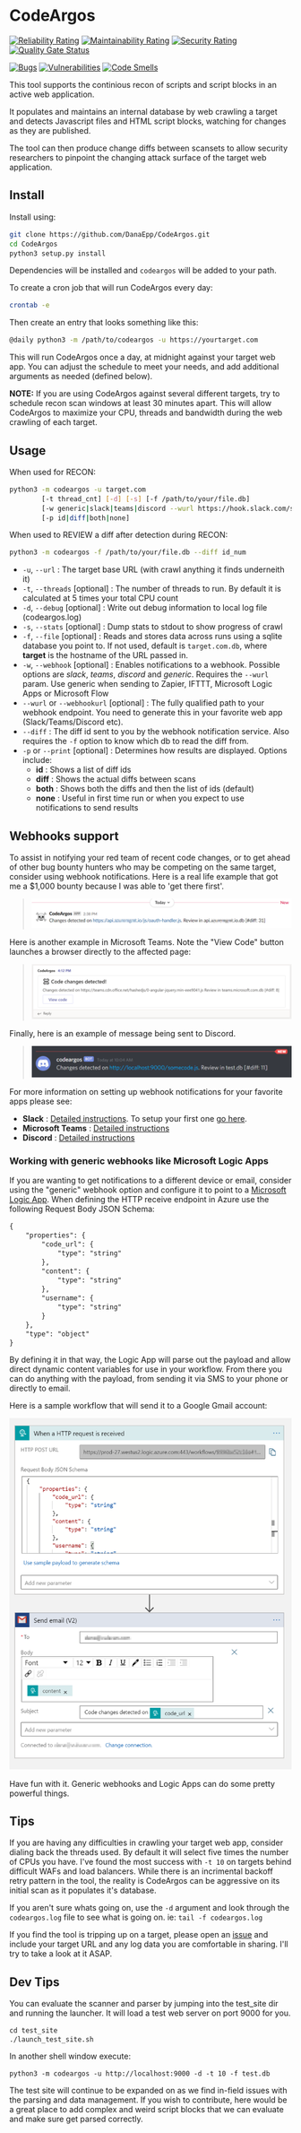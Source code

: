 # CodeArgos
[![Reliability Rating](https://sonarcloud.io/api/project_badges/measure?project=codeargos-github&metric=reliability_rating)](https://sonarcloud.io/dashboard?id=codeargos-github)
[![Maintainability Rating](https://sonarcloud.io/api/project_badges/measure?project=codeargos-github&metric=sqale_rating)](https://sonarcloud.io/dashboard?id=codeargos-github)
[![Security Rating](https://sonarcloud.io/api/project_badges/measure?project=codeargos-github&metric=security_rating)](https://sonarcloud.io/dashboard?id=codeargos-github)
[![Quality Gate Status](https://sonarcloud.io/api/project_badges/measure?project=codeargos-github&metric=alert_status)](https://sonarcloud.io/dashboard?id=codeargos-github)

[![Bugs](https://sonarcloud.io/api/project_badges/measure?project=codeargos-github&metric=bugs)](https://sonarcloud.io/dashboard?id=codeargos-github)
[![Vulnerabilities](https://sonarcloud.io/api/project_badges/measure?project=codeargos-github&metric=vulnerabilities)](https://sonarcloud.io/dashboard?id=codeargos-github)
[![Code Smells](https://sonarcloud.io/api/project_badges/measure?project=codeargos-github&metric=code_smells)](https://sonarcloud.io/dashboard?id=codeargos-github)

This tool supports the continious recon of scripts and script blocks in an active web application. 

It populates and maintains an internal database by web crawling a target and detects Javascript files and HTML script blocks, watching for changes as they are published. 

The tool can then produce change diffs between scansets to allow security researchers to pinpoint the changing attack surface of the target web application.
## Install
Install using:
```bash 
git clone https://github.com/DanaEpp/CodeArgos.git 
cd CodeArgos
python3 setup.py install 
```
Dependencies will be installed and `codeargos` will be added to your path.

To create a cron job that will run CodeArgos every day:
```bash
crontab -e
```
Then create an entry that looks something like this:

```bash
@daily python3 -m /path/to/codeargos -u https://yourtarget.com
```

This will run CodeArgos once a day, at midnight against your target web app. You can adjust the schedule to meet your needs, and add additional arguments as needed (defined below).

**NOTE:** If you are using CodeArgos against several different targets, try to schedule recon scan windows at least 30 minutes apart. This will allow CodeArgos to maximize your CPU, threads and bandwidth during the web crawling of each target.

## Usage
When used for RECON:
```bash 
python3 -m codeargos -u target.com 
        [-t thread_cnt] [-d] [-s] [-f /path/to/your/file.db] 
        [-w generic|slack|teams|discord --wurl https://hook.slack.com/some/webhook]
        [-p id|diff|both|none]
```
When used to REVIEW a diff after detection during RECON:
```bash 
python3 -m codeargos -f /path/to/your/file.db --diff id_num
```

* `-u`, `--url` : The target base URL (with crawl anything it finds underneith it)
* `-t`, `--threads` [optional] : The number of threads to run. By default it is calculated at 5 times your total CPU count
* `-d`, `--debug` [optional] : Write out debug information to local log file (codeargos.log)
* `-s`, `--stats` [optional] : Dump stats to stdout to show progress of crawl
* `-f`, `--file` [optional] : Reads and stores data across runs using a sqlite database you point to. If not used, default is `target.com.db`, where **target** is the hostname of the URL passed in.
* `-w`, `--webhook` [optional] : Enables notifications to a webhook. Possible options are *slack*, *teams*, *discord* and *generic*. Requires the `--wurl` param. Use generic when sending to Zapier, IFTTT, Microsoft Logic Apps or Microsoft Flow
* `--wurl` or `--webhookurl` [optional] : The fully qualified path to your webhook endpoint. You need to generate this in your favorite web app (Slack/Teams/Discord etc).
* `--diff` : The diff id sent to you by the webhook notification service. Also requires the `-f` option to know which db to read the diff from.
* `-p` or `--print` [optional] : Determines how results are displayed. Options include:
  *  **id** : Shows a list of diff ids
  *  **diff** : Shows the actual diffs between scans
  *  **both** : Shows both the diffs and then the list of ids (default)
  *  **none** : Useful in first time run or when you expect to use notifications to send results

## Webhooks support
To assist in notifying your red team of recent code changes, or to get ahead of other bug bounty hunters who may be competing on the same target, consider using webhook notifications. Here is a real life example that got me a $1,000 bounty because I was able to 'get there first'.

> ![Slack notification](images/CodeArgos-Slack-Notification.png)

Here is another example in Microsoft Teams. Note the "View Code" button launches a browser directly to the affected page:

> ![Teams notification](images/CodeArgos-Teams-Notification.png)

Finally, here is an example of message being sent to Discord.

> ![Discord notification](images/CodeArgos-Discord-Notification.png)

For more information on setting up webhook notifications for your favorite apps please see:
* **Slack** : [Detailed instructions](https://api.slack.com/messaging/webhooks). To setup your first one [go here](https://my.slack.com/services/new/incoming-webhook/).
* **Microsoft Teams** : [Detailed instructions](https://docs.microsoft.com/en-us/microsoftteams/platform/webhooks-and-connectors/how-to/add-incoming-webhook)
* **Discord** : [Detailed instructions](https://support.discord.com/hc/en-us/articles/228383668-Intro-to-Webhooks)

### Working with generic webhooks like Microsoft Logic Apps
If you are wanting to get notifications to a different device or email, consider using the "generic" webhook option and configure it to point to a [Microsoft Logic App](https://azure.microsoft.com/en-us/services/logic-apps/). When defining the HTTP receive endpoint in Azure use the following Request Body JSON Schema:

```
{
    "properties": {
        "code_url": {
            "type": "string"
        },
        "content": {
            "type": "string"
        },
        "username": {
            "type": "string"
        }
    },
    "type": "object"
}
```

By defining it in that way, the Logic App will parse out the payload and allow direct dynamic content variables for use in your workflow. From there you can do anything with the payload, from sending it via SMS to your phone or directly to email.

Here is a sample workflow that will send it to a Google Gmail account:

![Microsoft Logic App](images/CodeArgos-LogicApp.png)

Have fun with it. Generic webhooks and Logic Apps can do some pretty powerful things.

## Tips
If you are having any difficulties in crawling your target web app, consider dialing back the threads used. By default it will select five times the number of CPUs you have. I've found the most success with `-t 10` on targets behind difficult WAFs and load balancers. While there is an incrimental backoff retry pattern in the tool, the reality is CodeArgos can be aggressive on its initial scan as it populates it's database. 

If you aren't sure whats going on, use the `-d` argument and look through the `codeargos.log` file to see what is going on. ie: `tail -f codeargos.log` 

If you find the tool is tripping up on a target, please open an [issue](https://github.com/DanaEpp/CodeArgos/issues) and include your target URL and any log data you are comfortable in sharing. I'll try to take a look at it ASAP.

## Dev Tips
You can evaluate the scanner and parser by jumping into the test_site dir and running the launcher. It will load a test web server on port 9000 for you.

```
cd test_site
./launch_test_site.sh
```
In another shell window execute:
```
python3 -m codeargos -u http://localhost:9000 -d -t 10 -f test.db
```
The test site will continue to be expanded on as we find in-field issues with the parsing and data management. If you wish to contribute, here would be a great place to add complex and weird script blocks that we can evaluate and make sure get parsed correctly.

